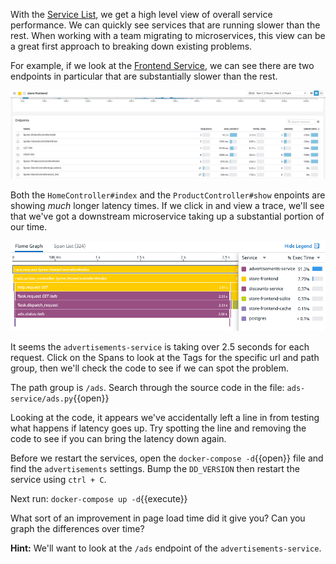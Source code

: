 With the [Service List](https://app.datadoghq.com/apm/services), we get a high level view of overall service performance. We can quickly see services that are running slower than the rest. When working with a team migrating to microservices, this view can be a great first approach to breaking down existing problems.

For example, if we look at the [Frontend Service](https://app.datadoghq.com/apm/service/store-frontend), we can see there are two endpoints in particular that are substantially slower than the rest. 

![Slow Services](./assets/bottleneck.gif)

Both the `HomeController#index` and the `ProductController#show` enpoints are showing *much* longer latency times. If we click in and view a trace, we'll see that we've got a downstream microservice taking up a substantial portion of our time.

![Flame Graph](./assets/store-frontend_flame-graph.png)

It seems the `advertisements-service` is taking over 2.5 seconds for each request. Click on the Spans to look at the Tags for the specific url and path group, then we'll check the code to see if we can spot the problem.

The path group is `/ads`. Search through the source code in the file: `ads-service/ads.py`{{open}}

Looking at the code, it appears we've accidentally left a line in from testing what happens if latency goes up. Try spotting the line and removing the code to see if you can bring the latency down again.

Before we restart the services, open the `docker-compose -d`{{open}} file and find the `advertisements` settings. Bump the `DD_VERSION` then restart the service using  `ctrl + C`.

Next run:
`docker-compose up -d`{{execute}}

What sort of an improvement in page load time did it give you? Can you graph the differences over time?

**Hint:** We'll want to look at the `/ads` endpoint of the `advertisements-service`.
